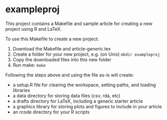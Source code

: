 exampleproj
===========

This project contains a Makefile and sample article for creating a new project using R and LaTeX. 

To use this Makefile to create a new project:

1. Download the Makefile and article-generic.tex
1. Create a folder for your new project, e.g. (on Unix) `mkdir exampleproj`
1. Copy the downloaded files into this new folder
1. Run make: `make`

Following the steps above and using the file as-is will create: 
* a setup.R file for clearing the workspace, setting paths, and loading libraries
* a data directory for storing data files (csv, rda, etc)
* a drafts directory for LaTeX, including a generic starter article
* a graphics library for storing plots and figures to include in your article
* an rcode directory for your R scripts
